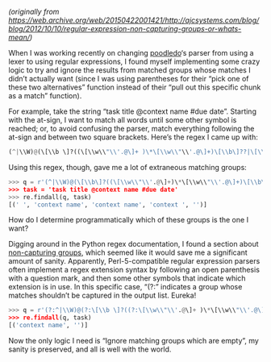 <!--
.. title: Regular Expression Non-Capturing Groups (or, what’s "(?:" mean?)
.. slug: regular-expression-non-capturing-groups
.. date: 2012-10-10 12:00:00 UTC-07:00
.. tags: python
.. category: code
.. link: 
.. description: 
.. type: text
-->

_(originally from https://web.archive.org/web/20150422001421/http://ajcsystems.com/blog/blog/2012/10/10/regular-expression-non-capturing-groups-or-whats-mean/)_

When I was working recently on changing [poodledo](https://github.com/handyman5/poodledo)‘s parser from using a lexer to using regular expressions, I found myself implementing some crazy logic to try and ignore the results from matched groups whose matches I didn’t actually want (since I was using parentheses for their “pick one of these two alternatives” function instead of their “pull out this specific chunk as a match” function).

For example, take the string “task title @context name #due date”. Starting with the at-sign, I want to match all words until some other symbol is reached; or, to avoid confusing the parser, match everything following the at-sign and between two square brackets. Here’s the regex I came up with:

``` python
(^|\\W)@(\[\\b \]?((\[\\w\\"\\'.@\]+ )\*\[\\w\\"\\'.@\]+)\[\\b\]??|\[\\b(.+?)\\b\])
```

Using this regex, though, gave me a lot of extraneous matching groups:

``` python
>>> q = r'(^|\\W)@(\[\\b\]?((\[\\w\\"\\'.@\]+)\*\[\\w\\"\\'.@\]+)\[\\b\]??|\[\\b(.+?)\\b\])'
>>> task = 'task title @context name #due date'
>>> re.findall(q, task)
[(' ', 'context name', 'context name', 'context ', '')]
```

How do I determine programmatically which of these groups is the one I want?

Digging around in the Python regex documentation, I found a section about [non-capturing groups](https://web.archive.org/web/20150422001421/http://docs.python.org/howto/regex.html#non-capturing-and-named-groups), which seemed like it would save me a significant amount of sanity. Apparently, Perl-5-compatible regular expression parsers often implement a regex extension syntax by following an open parenthesis with a question mark, and then some other symbols that indicate which extension is in use. In this specific case, “(?:” indicates a group whose matches shouldn’t be captured in the output list. Eureka!

``` python
>>> q = r'(?:^|\\W)@(?:\[\\b \]?((?:\[\\w\\"\\'.@\]+ )\*\[\\w\\"\\'.@\]+)\[\\b\]??|\[\\b(.+?)\\b\])'
>>> re.findall(q, task)
[('context name', '')]
```

Now the only logic I need is “Ignore matching groups which are empty”, my sanity is preserved, and all is well with the world.
